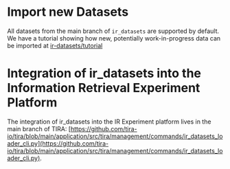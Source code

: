 # Import new Datasets

All datasets from the main branch of `ir_datasets` are supported by default.
We have a tutorial showing how new, potentially work-in-progress data can be imported at [ir-datasets/tutorial](ir-datasets/tutorial)

# Integration of ir_datasets into the Information Retrieval Experiment Platform



The integration of ir_datasets into the IR Experiment platform lives in the main branch of TIRA: [https://github.com/tira-io/tira/blob/main/application/src/tira/management/commands/ir_datasets_loader_cli.py](https://github.com/tira-io/tira/blob/main/application/src/tira/management/commands/ir_datasets_loader_cli.py).
